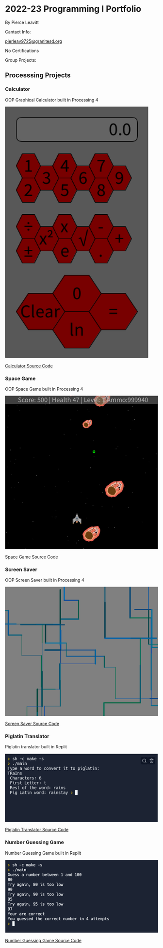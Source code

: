 # 2022-23 Programming I Portfolio
By Pierce Leavitt

Cantact Info:

pierleav9725@granitesd.org

No Certifications

Group Projects:



## Processsing Projects

### Calculator

OOP Graphical Calculator built in Processing 4

![Running Calculator](https://github.com/Pierce-1/programmingportfolio/blob/main/images/Calc.png?raw=true)

[Calculator Source Code](https://github.com/Pierce-1/programmingportfolio/tree/main/src/calc)

### Space Game

OOP Space Game built in Processing 4

![Running Space Game](https://github.com/Pierce-1/programmingportfolio/blob/main/images/spacegame.png?raw=true)

[Space Game Source Code](https://github.com/Pierce-1/programmingportfolio/tree/main/src/spacegame)

### Screen Saver
OOP Screen Saver built in Processing 4

![Running Screen Saver](https://github.com/Pierce-1/programmingportfolio/blob/main/images/screensaver.png?raw=true)

[Screen Saver Source Code](https://github.com/Pierce-1/programmingportfolio/tree/main/src/screenSaver)

### Piglatin Translator
Piglatin translator built in Replit

![Running Piglatin Translator](https://github.com/Pierce-1/programmingportfolio/blob/main/images/Piglatin.png?raw=true)

[Piglatin Translator Source Code](https://github.com/Pierce-1/programmingportfolio/tree/main/src/piglatin)

### Number Guessing Game
Number Guessing Game built in Replit

![Running Number Guessing Game](https://github.com/Pierce-1/programmingportfolio/blob/main/images/NumberGuessingGame.png?raw=true)

[Number Guessing Game Source Code](https://github.com/Pierce-1/programmingportfolio/tree/main/src/numberGuessingGame)

